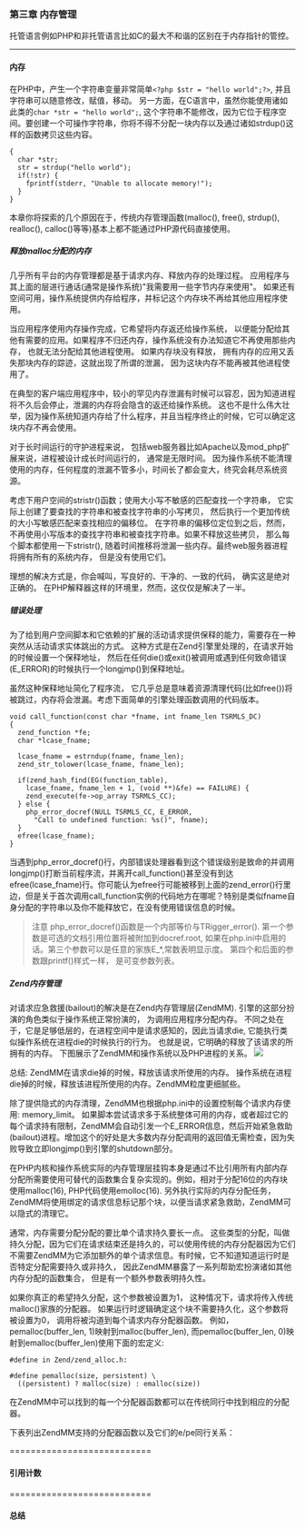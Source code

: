 ### 第三章 内存管理

  托管语言例如PHP和非托管语言比如C的最大不和谐的区别在于内存指针的管控。
  
-------------------------

#### 内存
  在PHP中，产生一个字符串变量非常简单`<?php $str = "hello world";?>`, 并且字符串可以随意修改，赋值，移动。 另一方面，在C语言中，虽然你能使用诸如此类的`char *str = "hello world";`, 这个字符串不能修改，因为它位于程序空间。要创建一个可操作字符串，你将不得不分配一块内存以及通过诸如strdup()这样的函数拷贝这些内容。
```
{
  char *str;
  str = strdup("hello world");
  if(!str) {
    fprintf(stderr, "Unable to allocate memory!");
  }
}
```
  本章你将探索的几个原因在于，传统内存管理函数(malloc(), free(), strdup(), realloc(), calloc()等等)基本上都不能通过PHP源代码直接使用。

##### 释放malloc分配的内存
  几乎所有平台的内存管理都是基于请求内存、释放内存的处理过程。 应用程序与其上面的层进行通话(通常是操作系统)"我需要用一些字节内存来使用"。 如果还有空间可用，操作系统提供内存给程序，并标记这个内存块不再给其他应用程序使用。
  
  当应用程序使用内存操作完成，它希望将内存返还给操作系统， 以便能分配给其他有需要的应用。如果程序不归还内存，操作系统没有办法知道它不再使用那些内存， 也就无法分配给其他进程使用。 如果内存块没有释放， 拥有内存的应用又丢失那块内存的踪迹，这就出现了所谓的泄漏， 因为这块内存不能再被其他进程使用了。
  
  在典型的客户端应用程序中，较小的罕见内存泄漏有时候可以容忍，因为知道进程将不久后会停止，泄漏的内存将会隐含的返还给操作系统。 这也不是什么伟大壮举，因为操作系统知道内存给了什么程序，并且当程序终止的时候，它可以确定这块内存不再会使用。
  
  对于长时间运行的守护进程来说， 包括web服务器比如Apache以及mod_php扩展来说，进程被设计成长时间运行的， 通常是无限时间。 因为操作系统不能清理使用的内存，任何程度的泄漏不管多小，时间长了都会变大，终究会耗尽系统资源。
  
  考虑下用户空间的stristr()函数；使用大小写不敏感的匹配查找一个字符串， 它实际上创建了要查找的字符串和被查找字符串的小写拷贝， 然后执行一个更加传统的大小写敏感匹配来查找相应的偏移位。 在字符串的偏移位定位到之后，然而，不再使用小写版本的查找字符串和被查找字符串。如果不释放这些拷贝， 那么每个脚本都使用一下stristr(), 随着时间推移将泄漏一些内存。最终web服务器进程将拥有所有的系统内存， 但是没有使用它们。
  
  理想的解决方式是，你会喊叫，写良好的、干净的、一致的代码， 确实这是绝对正确的。 在PHP解释器这样的环境里，然而，这仅仅是解决了一半。
  
##### 错误处理
  为了给到用户空间脚本和它依赖的扩展的活动请求提供保释的能力，需要存在一种突然从活动请求实体跳出的方式。 这种方式是在Zend引擎里处理的，在请求开始的时候设置一个保释地址， 然后在任何die()或exit()被调用或遇到任何致命错误(E_ERROR)的时候执行一个longjmp()到保释地址。
  
  虽然这种保释地址简化了程序流， 它几乎总是意味着资源清理代码(比如free())将被跳过，内存将会泄漏。考虑下面简单的引擎处理函数调用的代码版本。
```
void call_function(const char *fname, int fname_len TSRMLS_DC)
{
  zend_function *fe;
  char *lcase_fname;
  
  lcase_fname = estrndup(fname, fname_len);
  zend_str_tolower(lcase_fname, fname_len);
  
  if(zend_hash_find(EG(function_table),
    lcase_fname, fname_len + 1, (void **)&fe) == FAILURE) {
    zend_execute(fe->op_array TSRMLS_CC);
  } else {
    php_error_docref(NULL TSRMLS_CC, E_ERROR,
      "Call to undefined function: %s()", fname);
  }
  efree(lcase_fname);
}
```
  当遇到php_error_docref()行，内部错误处理器看到这个错误级别是致命的并调用longjmp()打断当前程序流，并离开call_function()甚至没有到达efree(lcase_fname)行。你可能认为efree行可能被移到上面的zend_error()行里边，但是关于首次调用call_function实例的代码地方在哪呢？特别是类似fname自身分配的字符串以及你不能释放它，在没有使用错误信息的时候。
  
> 注意 php_error_docref()函数是一个内部等价与TRigger_error(). 第一个参数是可选的文档引用位置将被附加到docref.root, 如果在php.ini中启用的话。第三个参数可以是任意的家族E_*,常数表明显示度。 第四个和后面的参数跟printf()样式一样， 是可变参数列表。

##### Zend内存管理
  对请求应急救援(bailout)的解决是在Zend内存管理层(ZendMM). 引擎的这部分扮演的角色类似于操作系统正常扮演的， 为调用应用程序分配内存。 不同之处在于，它是足够低层的，在进程空间中是请求感知的，因此当请求die, 它能执行类似操作系统在进程die的时候执行的行为。 也就是说，它明确的释放了该请求的所拥有的内存。 下图展示了ZendMM和操作系统以及PHP进程的关系。
  ![](https://github.com/walkerqiao/walkman/blob/master/images/php/zendmm_os_php_relation.png)
  
  总结: ZendMM在请求die掉的时候，释放该请求所使用的内存。 操作系统在进程die掉的时候，释放该进程所使用的内存。ZendMM粒度更细腻些。
  
  除了提供隐式的内存清理，ZendMM也根据php.ini中的设置控制每个请求内存使用: memory_limit。 如果脚本尝试请求多于系统整体可用的内存，或者超过它的每个请求持有限制，ZendMM会自动引发一个E_ERROR信息，然后开始紧急救助(bailout)进程。增加这个的好处是大多数内存分配调用的返回值无需检查，因为失败导致立即longjmp()到引擎的shutdown部分。
  
  在PHP内核和操作系统实际的内存管理层挂钩本身是通过不比引用所有内部内存分配所需要使用可替代的函数集合复杂实现的。例如，相对于分配16位的内存块使用malloc(16), PHP代码使用emolloc(16). 另外执行实际的内存分配任务，ZendMM将使用绑定的请求信息标记那个块，以便当请求紧急救助，ZendMM可以隐式的清理它。
  
  通常，内存需要分配分配的要比单个请求持久要长一点。 这些类型的分配，叫做持久分配，因为它们在请求结束还是持久的，可以使用传统的内存分配器因为它们不需要ZendMM为它添加额外的单个请求信息。有时候，它不知道知道运行时是否特定分配需要持久或非持久， 因此ZendMM暴露了一系列帮助宏扮演诸如其他内存分配的函数集合， 但是有一个额外参数表明持久性。
  
  如果你真正的希望持久分配，这个参数被设置为1， 这种情况下，请求将传入传统malloc()家族的分配器。 如果运行时逻辑确定这个块不需要持久化，这个参数将被设置为0， 调用将被沟道到每个请求内存分配器函数。
  例如， pemalloc(buffer_len, 1)映射到malloc(buffer_len), 而pemalloc(buffer_len, 0)映射到emalloc(buffer_len)使用下面的宏定义:
```
#define in Zend/zend_alloc.h:

#define pemalloc(size, persistent) \
  ((persistent) ? malloc(size) : emalloc(size))
```
  在ZendMM中可以找到的每一个分配器函数都可以在传统同行中找到相应的分配器。
  
  下表列出ZendMM支持的分配器函数以及它们的e/pe同行关系：

===========================
#### 引用计数

===========================

#### 总结
